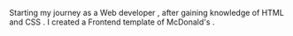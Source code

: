 Starting my journey as a Web developer , after gaining knowledge of HTML and CSS . I created a Frontend template of McDonald's . 
